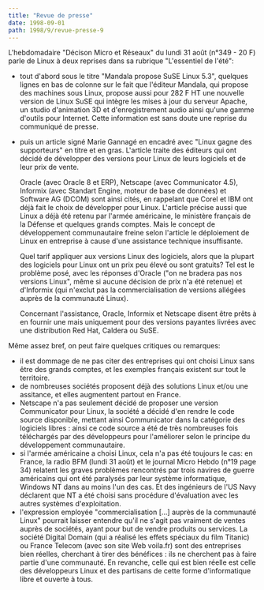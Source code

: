 ```yaml
---
title: "Revue de presse"
date: 1998-09-01
path: 1998/9/revue-presse-9
---
```


<P>
L'hebdomadaire "Décison Micro et Réseaux" du lundi 31 août (n°349 - 20
F) parle de Linux à deux reprises dans sa rubrique "L'essentiel de
l'été":
</P>

<UL>

<LI>tout d'abord sous le titre "Mandala propose SuSE Linux 5.3", quelques
lignes en bas de colonne sur le fait que l'éditeur Mandala, qui propose
des machines sous Linux, propose aussi pour 282 F HT une nouvelle
version de Linux SuSE qui intègre les mises à jour du serveur Apache, un
studio d'animation 3D et d'enregistrement audio ainsi qu'une gamme
d'outils pour Internet. Cette information est sans doute une reprise du
communiqué de presse.
<LI>
<P>puis un article signé Marie Gannagé en encadré avec "Linux gagne des
supporteurs" en titre et en gras. L'article traite des éditeurs qui ont
décidé de développer des versions pour Linux de leurs logiciels et de
leur prix de vente.
</P>

<P>
Oracle (avec Oracle 8 et ERP), Netscape (avec Communicator 4.5),
Informix (avec Standart Engine, moteur de base de données) et Software
AG (DCOM) sont ainsi cités, en rappelant que Corel et IBM ont déjà fait
le choix de développer pour Linux. L'article précise aussi que Linux a
déjà été retenu par l'armée américaine, le ministère français de la
Défense et quelques grands comptes. Mais le concept de développement
communautaire freine selon l'article le déploiement de Linux en
entreprise à cause d'une assistance technique insuffisante.
</P>

<P>
Quel tarif appliquer aux versions Linux des logiciels, alors que la
plupart des logiciels pour Linux ont un prix peu élevé ou sont gratuits?
Tel est le problème posé, avec les réponses d'Oracle ("on ne bradera
pas nos versions Linux", même si aucune décision de prix n'a été
retenue) et d'Informix (qui n'exclut pas la commercialisation de
versions allégées auprès de la communauté Linux).
</P>

<P>
Concernant l'assistance, Oracle, Informix et Netscape disent être prêts
à en fournir une mais uniquement pour des versions payantes livrées avec
une distribution Red Hat, Caldera ou SuSE.
</P>


</UL>

<P>
Même assez bref, on peut faire quelques critiques ou remarques:
</P>

<UL>

<LI>il est dommage de ne pas citer des entreprises qui ont choisi Linux
sans être des grands comptes, et les exemples français existent sur tout
le territoire.
<LI>de nombreuses sociétés proposent déjà des solutions Linux et/ou une
assitance, et elles augmentent partout en France.
<LI>Netscape n'a pas seulement décidé de proposer une version Communicator
pour Linux, la société a décidé d'en rendre le code source disponible,
mettant ainsi Communicator dans la catégorie des logiciels libres :
ainsi ce code source a été de très nombreuses fois téléchargés par des
développeurs pour l'améliorer selon le principe du développement
communautaire.
<LI>si l'armée américaine a choisi Linux, cela n'a pas été toujours le cas:
en France, la radio BFM (lundi 31 août) et le journal Micro Hebdo
(n°19 page 34) relatent les graves problèmes rencontrés par trois
navires de guerre américains qui ont été paralysés par leur système
informatique, Windows NT dans au moins l'un des cas. Et des ingénieurs
de l'US Navy déclarent que NT a été choisi sans procédure d'évaluation
avec les autres systèmes d'exploitation.
<LI>l'expression employée "commercialisation [...] auprès de la communauté
Linux" pourrait laisser entendre qu'il ne s'agit pas vraiment de ventes
auprès de sociétés, ayant pour but de vendre produits ou services. La
société Digital Domain (qui a réalisé les effets spéciaux du film
Titanic) ou France Telecom (avec son site Web voila.fr) sont des
entreprises bien réelles, cherchant à tirer des bénéfices : ils ne
cherchent pas à faire partie d'une communauté. En revanche, celle qui
est bien réelle est celle des développeurs Linux et des partisans de
cette forme d'informatique libre et ouverte à tous.
</UL>


